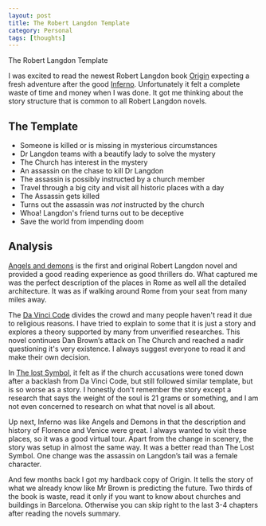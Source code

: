 ```yaml
---
layout: post
title: The Robert Langdon Template
category: Personal
tags: [thoughts]
---
```

<div class="custom-post-header gulf-stream">
<div class="custom-post-title">The Robert Langdon Template</div>
</div>

I was excited to read the newest Robert Langdon book [Origin](https://en.wikipedia.org/wiki/Origin_(Dan_Brown_novel)) expecting a fresh 
adventure after the good [Inferno](https://en.wikipedia.org/wiki/Inferno_(Dan_Brown_novel)). 
Unfortunately it felt a complete waste of time and money when I was done. It got me thinking about the story structure that is common to all Robert Langdon novels.

## The Template
 - Someone is killed or is missing in mysterious circumstances
 - Dr Langdon teams with a beautify lady to solve the mystery
 - The Church has interest in the mystery
 - An assassin on the chase to kill Dr Langdon
 - The assassin is possibly instructed by a church member
 - Travel through a big city and visit all historic places with a day
 - The Assassin gets killed
 - Turns out the assassin was *not* instructed by the church
 - Whoa! Langdon's friend turns out to be deceptive
 - Save the world from impending doom

## Analysis
[Angels and demons](https://en.wikipedia.org/wiki/Angels_%26_Demons) is the first and original Robert Langdon novel and provided a 
good reading experience as good thrillers do. What captured me was the perfect description of the places in Rome as well all the 
detailed architecture. It was as if walking around Rome from your seat from many miles away.

The [Da Vinci Code](https://en.wikipedia.org/wiki/The_Da_Vinci_Code) divides the crowd and many people haven't read it due to 
religious reasons. I have tried to explain to some that it is just a story and explores a theory supported by many from unverified 
researches. This novel continues Dan Brown’s attack on The Church and reached a nadir questioning it's very existence. I always 
suggest everyone to read it and make their own decision. 

In [The lost Symbol](https://en.wikipedia.org/wiki/The_Lost_Symbol), it felt as if the church accusations were toned down after a 
backlash from Da Vinci Code, but still followed similar template, but is so worse as a story. I honestly don't remember the story 
except a research that says the weight of the soul is 21 grams or something, and I am not even concerned to research on what 
that novel is all about.

Up next, Inferno was like Angels and Demons in that the description and history of Florence and Venice were great. I always wanted 
to visit these places, so it was a good virtual tour. Apart from the change in scenery, the story was setup in almost the same way. 
It was a better read than The Lost Symbol. One change was the assassin on Langdon’s tail was a female character.

And few months back I got my hardback copy of Origin. It tells the story of what we already know like Mr Brown is predicting the 
future. Two thirds of the book is waste, read it only if you want to know about churches and buildings in Barcelona. Otherwise you 
can skip right to the last 3-4 chapters after reading the novels summary.
